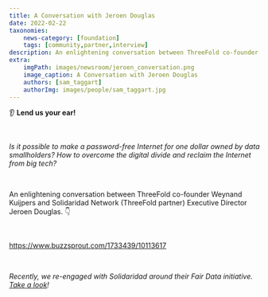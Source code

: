 ```yaml
---
title: A Conversation with Jeroen Douglas 
date: 2022-02-22
taxonomies:
    news-category: [foundation]
    tags: [community,partner,interview]
description: An enlightening conversation between ThreeFold co-founder Weynand Kuijpers and Solidaridad Network (ThreeFold partner) Executive Director Jeroen Douglas.
extra:
    imgPath: images/newsroom/jeroen_conversation.png
    image_caption: A Conversation with Jeroen Douglas
    authors: [sam_taggart]
    authorImg: images/people/sam_taggart.jpg
---
```


👂 **Lend us your ear!**

<br/>

*Is it possible to make a password-free Internet for one dollar owned by data smallholders? How to overcome the digital divide and reclaim the Internet from big tech?*

<br/>

An enlightening conversation between ThreeFold co-founder Weynand Kuijpers and Solidaridad Network (ThreeFold partner) Executive Director Jeroen Douglas. 👇

<br/>

https://www.buzzsprout.com/1733439/10113617

<br/>

*Recently, we re-engaged with Solidaridad around their Fair Data initiative. [Take a look](https://forum.threefold.io/t/solidaridad-revival/2158)!*